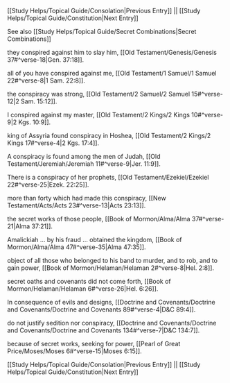 [[Study Helps/Topical Guide/Consolation|Previous Entry]]  ||  [[Study Helps/Topical Guide/Constitution|Next Entry]]

 See also [[Study Helps/Topical Guide/Secret Combinations|Secret Combinations]]

 they conspired against him to slay him, [[Old Testament/Genesis/Genesis 37#^verse-18|Gen. 37:18]].

 all of you have conspired against me, [[Old Testament/1 Samuel/1 Samuel 22#^verse-8|1 Sam. 22:8]].

 the conspiracy was strong, [[Old Testament/2 Samuel/2 Samuel 15#^verse-12|2 Sam. 15:12]].

 I conspired against my master, [[Old Testament/2 Kings/2 Kings 10#^verse-9|2 Kgs. 10:9]].

 king of Assyria found conspiracy in Hoshea, [[Old Testament/2 Kings/2 Kings 17#^verse-4|2 Kgs. 17:4]].

 A conspiracy is found among the men of Judah, [[Old Testament/Jeremiah/Jeremiah 11#^verse-9|Jer. 11:9]].

 There is a conspiracy of her prophets, [[Old Testament/Ezekiel/Ezekiel 22#^verse-25|Ezek. 22:25]].

 more than forty which had made this conspiracy, [[New Testament/Acts/Acts 23#^verse-13|Acts 23:13]].

 the secret works of those people, [[Book of Mormon/Alma/Alma 37#^verse-21|Alma 37:21]].

 Amalickiah ... by his fraud ... obtained the kingdom, [[Book of Mormon/Alma/Alma 47#^verse-35|Alma 47:35]].

 object of all those who belonged to his band to murder, and to rob, and to gain power, [[Book of Mormon/Helaman/Helaman 2#^verse-8|Hel. 2:8]].

 secret oaths and covenants did not come forth, [[Book of Mormon/Helaman/Helaman 6#^verse-26|Hel. 6:26]].

 In consequence of evils and designs, [[Doctrine and Covenants/Doctrine and Covenants/Doctrine and Covenants 89#^verse-4|D&C 89:4]].

 do not justify sedition nor conspiracy, [[Doctrine and Covenants/Doctrine and Covenants/Doctrine and Covenants 134#^verse-7|D&C 134:7]].

 because of secret works, seeking for power, [[Pearl of Great Price/Moses/Moses 6#^verse-15|Moses 6:15]].

[[Study Helps/Topical Guide/Consolation|Previous Entry]]  ||  [[Study Helps/Topical Guide/Constitution|Next Entry]]